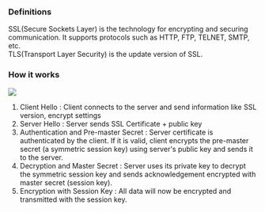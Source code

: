 ### Definitions
SSL(Secure Sockets Layer) is the technology for encrypting and securing communication. It supports protocols such as HTTP, FTP, TELNET, SMTP, etc.  
TLS(Transport Layer Security) is the update version of SSL.

### How it works
![](https://www.entrust.com/-/media/entrust/resources/product-support/certificate-solutions/1258x489_how-ssl-certificates-work.jpg?la=en&hash=21C4AB8CF8CE8F9DAD70C19DC903DCB7)
1. Client Hello : Client connects to the server and send information like SSL version, encrypt settings
2. Server Hello : Server sends SSL Certificate + public key
3. Authentication and Pre-master Secret : Server certificate is authenticated by the client. If it is valid, client encrypts the pre-master secret (a symmetric session key) using server's public key and sends it to the server.
4. Decryption and Master Secret : Server uses its private key to decrypt the symmetric session key and sends acknowledgement encrypted with master secret (session key).
5. Encryption with Session Key : All data will now be encrypted and transmitted with the session key.

